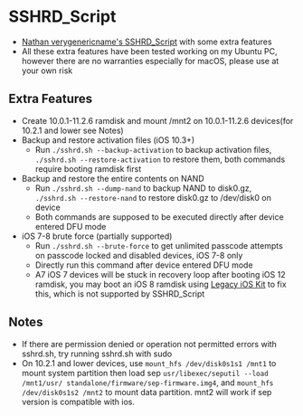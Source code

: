 # SSHRD_Script
- [Nathan verygenericname's SSHRD_Script](https://github.com/verygenericname/SSHRD_Script) with some extra features
- All these extra features have been tested working on my Ubuntu PC, however there are no warranties especially for macOS, please use at your own risk
## Extra Features
- Create 10.0.1-11.2.6 ramdisk and mount /mnt2 on 10.0.1-11.2.6 devices(for 10.2.1 and lower see Notes)
- Backup and restore activation files (iOS 10.3+)
  - Run `./sshrd.sh --backup-activation` to backup activation files, `./sshrd.sh --restore-activation` to restore them, both commands require booting ramdisk first
- Backup and restore the entire contents on NAND
  - Run `./sshrd.sh --dump-nand` to backup NAND to disk0.gz, `./sshrd.sh --restore-nand` to restore disk0.gz to /dev/disk0 on device
  - Both commands are supposed to be executed directly after device entered DFU mode
- iOS 7-8 brute force (partially supported)
  - Run `./sshrd.sh --brute-force` to get unlimited passcode attempts on passcode locked and disabled devices, iOS 7-8 only
  - Directly run this command after device entered DFU mode
  - A7 iOS 7 devices will be stuck in recovery loop after booting iOS 12 ramdisk, you may boot an iOS 8 ramdisk using [Legacy iOS Kit](https://github.com/LukeZGD/Legacy-iOS-Kit) to fix this, which is not supported by SSHRD_Script
## Notes
- If there are permission denied or operation not permitted errors with sshrd.sh, try running sshrd.sh with sudo
- On 10.2.1 and lower devices, use `mount_hfs /dev/disk0s1s1 /mnt1` to mount system partition then load sep `usr/libexec/seputil --load /mnt1/usr/ standalone/firmware/sep-firmware.img4`, and `mount_hfs /dev/disk0s1s2 /mnt2` to mount data partition. mnt2 will work if sep version is compatible with ios.
